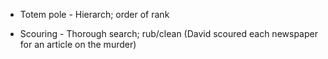 
* Totem pole - Hierarch; order of rank

* Scouring - Thorough search; rub/clean (David scoured each newspaper for an article on the murder)
